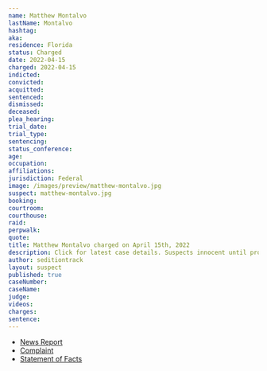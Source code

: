 ```yaml
---
name: Matthew Montalvo
lastName: Montalvo
hashtag:
aka:
residence: Florida
status: Charged
date: 2022-04-15
charged: 2022-04-15
indicted:
convicted:
acquitted:
sentenced:
dismissed:
deceased:
plea_hearing:
trial_date:
trial_type:
sentencing:
status_conference:
age:
occupation:
affiliations:
jurisdiction: Federal
image: /images/preview/matthew-montalvo.jpg
suspect: matthew-montalvo.jpg
booking:
courtroom:
courthouse:
raid:
perpwalk:
quote:
title: Matthew Montalvo charged on April 15th, 2022
description: Click for latest case details. Suspects innocent until proven guilty.
author: seditiontrack
layout: suspect
published: true
caseNumber:
caseName:
judge:
videos:
charges:
sentence:
---
```

- [News Report](https://www.clickorlando.com/news/local/2022/04/26/man-arrested-on-jan-6-capitol-riot-charges-is-27th-central-floridian-charged/)
- [Complaint](https://www.justice.gov/usao-dc/case-multi-defendant/file/1497021/download)
- [Statement of Facts](https://www.justice.gov/usao-dc/case-multi-defendant/file/1497026/download)
